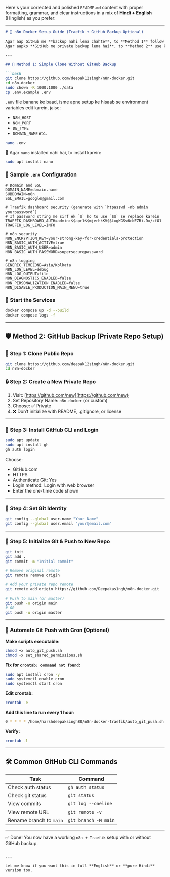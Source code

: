 Here's your corrected and polished `README.md` content with proper formatting, grammar, and clear instructions in a mix of **Hindi + English** (Hinglish) as you prefer:

---

````markdown
# 🚀 n8n Docker Setup Guide (Traefik + GitHub Backup Optional)

Agar aap GitHub me **backup nahi lena chahte**, to **Method 1** follow karein.  
Agar aapko **GitHub me private backup lena hai**, to **Method 2** use karein.

---

## 🔧 Method 1: Simple Clone Without GitHub Backup

```bash
git clone https://github.com/deepak12singh/n8n-docker.git
cd n8n-docker
sudo chown -R 1000:1000 ./data
cp .env.example .env
````

`.env` file banane ke baad, isme apne setup ke hisaab se environment variables edit karein, jaise:

* `N8N_HOST`
* `N8N_PORT`
* `DB_TYPE`
* `DOMAIN_NAME` etc.

```bash
nano .env
```

🔹 Agar `nano` installed nahi hai, to install karein:

```bash
sudo apt install nano
```

### 🔐 Sample `.env` Configuration

```dotenv
# Domain and SSL
DOMAIN_NAME=domain.name
SUBDOMAIN=n8n
SSL_EMAIL=google@gmail.com

# Traefik dashboard security (generate with `htpasswd -nb admin yourpassword`)
# If password string me sirf ek `$` ho to use `$$` se replace karein
TRAEFIK_DASHBOARD_AUTH=admin:$$apr1$$mjerhkKV$$LxgKGSv6cNFZRi.Dx/zfO1
TRAEFIK_LOG_LEVEL=INFO

# n8n security
N8N_ENCRYPTION_KEY=your-strong-key-for-credentials-protection
N8N_BASIC_AUTH_ACTIVE=true
N8N_BASIC_AUTH_USER=admin
N8N_BASIC_AUTH_PASSWORD=supersecurepassword

# n8n logging
GENERIC_TIMEZONE=Asia/Kolkata
N8N_LOG_LEVEL=debug
N8N_LOG_OUTPUT=file
N8N_DIAGNOSTICS_ENABLED=false
N8N_PERSONALIZATION_ENABLED=false
N8N_DISABLE_PRODUCTION_MAIN_MENU=true
```

### 🔄 Start the Services

```bash
docker compose up -d --build
docker compose logs -f
```

---

## 🛡️ Method 2: GitHub Backup (Private Repo Setup)

### 🧲 Step 1: Clone Public Repo

```bash
git clone https://github.com/deepak12singh/n8n-docker.git
cd n8n-docker
```

### 🔒 Step 2: Create a New Private Repo

1. Visit: [https://github.com/new](https://github.com/new)
2. Set Repository Name: `n8n-docker` (or custom)
3. Choose: ✅ Private
4. ❌ Don’t initialize with README, .gitignore, or license

---

### 🧰 Step 3: Install GitHub CLI and Login

```bash
sudo apt update
sudo apt install gh
gh auth login
```

Choose:

* GitHub.com
* HTTPS
* Authenticate Git: Yes
* Login method: Login with web browser
* Enter the one-time code shown

---

### 👤 Step 4: Set Git Identity

```bash
git config --global user.name "Your Name"
git config --global user.email "your@email.com"
```

---

### 💾 Step 5: Initialize Git & Push to New Repo

```bash
git init
git add .
git commit -m "Initial commit"

# Remove original remote
git remote remove origin

# Add your private repo remote
git remote add origin https://github.com/Deepakas1ngh/n8n-docker.git

# Push to main (or master)
git push -u origin main
# OR
git push -u origin master
```

---

### 🔄 Automate Git Push with Cron (Optional)

**Make scripts executable:**

```bash
chmod +x auto_git_push.sh
chmod +x set_shared_permissions.sh
```

**Fix for `crontab: command not found`:**

```bash
sudo apt install cron -y
sudo systemctl enable cron
sudo systemctl start cron
```

**Edit crontab:**

```bash
crontab -e
```

**Add this line to run every 1 hour:**

```bash
0 * * * * /home/harshdeepaksingh88/n8n-docker-traefik/auto_git_push.sh >> /home/harshdeepaksingh88/git_push.log 2>&1
```

**Verify:**

```bash
crontab -l
```

---

## 🛠️ Common GitHub CLI Commands

| Task                    | Command              |
| ----------------------- | -------------------- |
| Check auth status       | `gh auth status`     |
| Check git status        | `git status`         |
| View commits            | `git log --oneline`  |
| View remote URL         | `git remote -v`      |
| Rename branch to `main` | `git branch -M main` |

---

✅ Done! You now have a working `n8n + Traefik` setup with or without GitHub backup.

```

---

Let me know if you want this in full **English** or **pure Hindi** version too.
```

